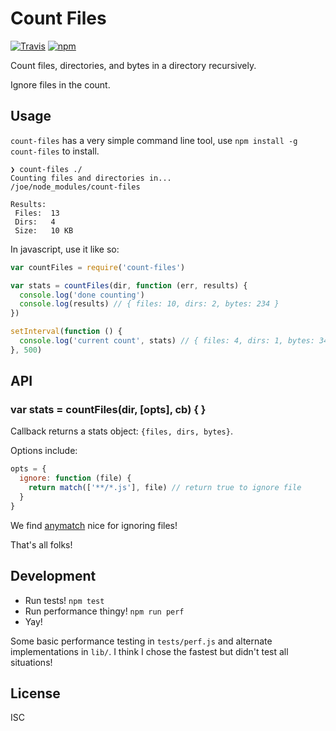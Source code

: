 # Count Files

[![Travis](https://img.shields.io/travis/joehand/count-files/master.svg?style=flat-square)](https://travis-ci.org/joehand/count-files) [![npm](https://img.shields.io/npm/v/count-files.svg?style=flat-square)](https://npmjs.org/package/count-files)

Count files, directories, and bytes in a directory recursively. 

Ignore files in the count.

## Usage

`count-files` has a very simple command line tool, use `npm install -g count-files` to install.

```
❯ count-files ./
Counting files and directories in...
/joe/node_modules/count-files

Results:
 Files:  13
 Dirs:   4
 Size:   10 KB
```

In javascript, use it like so:

```javascript
var countFiles = require('count-files')

var stats = countFiles(dir, function (err, results) {
  console.log('done counting')
  console.log(results) // { files: 10, dirs: 2, bytes: 234 }
})

setInterval(function () {
  console.log('current count', stats) // { files: 4, dirs: 1, bytes: 34 }
}, 500)
```

## API

### var stats = countFiles(dir, [opts], cb) { }

Callback returns a stats object: `{files, dirs, bytes}`.

Options include:

```js
opts = {
  ignore: function (file) {
    return match(['**/*.js'], file) // return true to ignore file
  }
}
```

We find [anymatch](https://github.com/es128/anymatch) nice for ignoring files!

That's all folks!

## Development

* Run tests! `npm test`
* Run performance thingy! `npm run perf`
* Yay!

Some basic performance testing in `tests/perf.js` and alternate implementations in `lib/`. I think I chose the fastest but didn't test all situations!

## License

ISC
